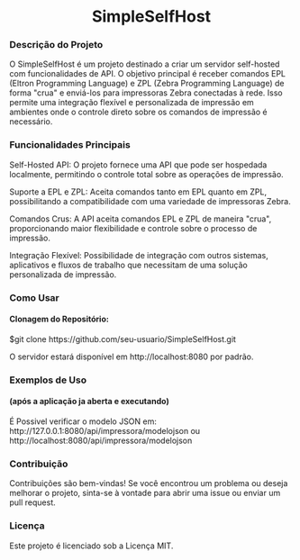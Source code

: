 <h1 align="center">SimpleSelfHost</h1>
<h3>Descrição do Projeto</h3>
O SimpleSelfHost é um projeto destinado a criar um servidor self-hosted com funcionalidades de API. O objetivo principal é receber comandos EPL (Eltron Programming Language) e ZPL (Zebra Programming Language) de forma "crua" e enviá-los para impressoras Zebra conectadas à rede. Isso permite uma integração flexível e personalizada de impressão em ambientes onde o controle direto sobre os comandos de impressão é necessário.

<h3>Funcionalidades Principais</h3>
Self-Hosted API: O projeto fornece uma API que pode ser hospedada localmente, permitindo o controle total sobre as operações de impressão.

Suporte a EPL e ZPL: Aceita comandos tanto em EPL quanto em ZPL, possibilitando a compatibilidade com uma variedade de impressoras Zebra.

Comandos Crus: A API aceita comandos EPL e ZPL de maneira "crua", proporcionando maior flexibilidade e controle sobre o processo de impressão.

Integração Flexível: Possibilidade de integração com outros sistemas, aplicativos e fluxos de trabalho que necessitam de uma solução personalizada de impressão.

<h3>Como Usar</h3>
<h4>Clonagem do Repositório:</h4>
$git clone https://github.com/seu-usuario/SimpleSelfHost.git


O servidor estará disponível em http://localhost:8080 por padrão.

<h3>Exemplos de Uso</h3>

<h4>(após a aplicação ja aberta e executando)</h4>
É Possivel verificar o modelo JSON em: http://127.0.0.1:8080/api/impressora/modelojson ou  http://localhost:8080/api/impressora/modelojson




<h3>Contribuição</h3>
Contribuições são bem-vindas! Se você encontrou um problema ou deseja melhorar o projeto, sinta-se à vontade para abrir uma issue ou enviar um pull request.

<h3>Licença</h3>
Este projeto é licenciado sob a Licença MIT.






